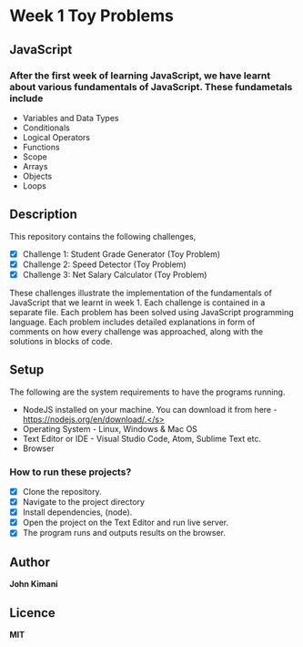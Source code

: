 # Week 1 Toy Problems
## JavaScript
### After the first week of learning JavaScript, we have learnt about various fundamentals of JavaScript. These fundametals include
- Variables and Data Types
- Conditionals
- Logical Operators
- Functions
- Scope
- Arrays
- Objects
- Loops

## Description

This repository contains the following challenges,
- [x] Challenge 1: Student Grade Generator (Toy Problem)
- [x] Challenge 2: Speed Detector (Toy Problem)
- [x] Challenge 3: Net Salary Calculator (Toy Problem)

These challenges illustrate the implementation of the fundamentals of JavaScript that we learnt in week 1.
Each challenge is contained in a separate file. Each problem has been solved using JavaScript programming language.
Each problem includes detailed explanations in form of comments on how every challenge was approached, along with the solutions in blocks of code.

## Setup

The following are the system requirements to have the programs running.
- NodeJS installed on your machine. You can download it from here - https://nodejs.org/en/download/.</s>
- Operating System - Linux, Windows & Mac OS
- Text Editor or IDE - Visual Studio Code, Atom, Sublime Text etc.
- Browser
### How to run these projects?
 - [x] Clone the repository.
 - [x] Navigate to the project directory
 - [x] Install dependencies, (node).
 - [x] Open the project on the Text Editor and run live server.
 - [x] The program runs and outputs results on the browser.

## Author
**John Kimani**

## Licence

**MIT**

